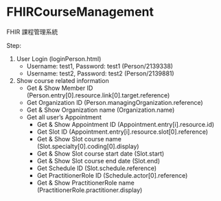 # FHIRCourseManagement
FHIR 課程管理系統

Step:
1. User Login (loginPerson.html)
   * Username: test1, Password: test1 (Person/2139338)
   * Username: test2, Password: test2 (Person/2139881)
2. Show course related information
   * Get & Show Member ID (Person.entry[0].resource.link[0].target.reference)
   * Get Organization ID (Person.managingOrganization.reference)
   * Get & Show Organization name (Organization.name)
   * Get all user’s Appointment
      * Get & Show Appointment ID (Appointment.entry[i].resource.id)
      * Get Slot ID (Appointment.entry[i].resource.slot[0].reference)
      * Get & Show Slot course name (Slot.specialty[0].coding[0].display)
      * Get & Show Slot course start date (Slot.start)
      * Get & Show Slot course end date (Slot.end)
      * Get Schedule ID (Slot.schedule.reference)
      * Get PractitionerRole ID (Schedule.actor[0].reference)
      * Get & Show PractitionerRole name (PractitionerRole.practitioner.display)

